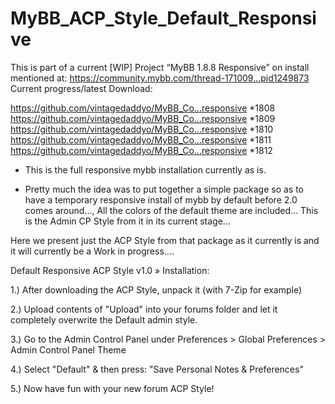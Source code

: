 # MyBB_ACP_Style_Default_Responsive

This is part of a current [WIP] Project “MyBB 1.8.8 Responsive” on install mentioned at: https://community.mybb.com/thread-171009...pid1249873
Current progress/latest Download:

https://github.com/vintagedaddyo/MyBB_Co...responsive  *1808
https://github.com/vintagedaddyo/MyBB_Co...responsive  *1809
https://github.com/vintagedaddyo/MyBB_Co...responsive  *1810
https://github.com/vintagedaddyo/MyBB_Co...responsive  *1811
https://github.com/vintagedaddyo/MyBB_Co...responsive  *1812


* This is the full responsive mybb installation currently as is.

 * Pretty much the idea was to put together a simple package so as to have a temporary responsive install of mybb by default  before 2.0 comes around..., All the colors of the default theme are included... This is the Admin CP Style from it in its current stage…

Here we present just the ACP Style from that package as it currently is and it will currently be a Work in progress....


Default Responsive ACP Style v1.0
» Installation:

1.) After downloading the ACP Style, unpack it (with 7-Zip for example)

2.) Upload contents of "Upload" into your forums folder and let it completely overwrite the Default admin style.

3.) Go to the Admin Control Panel under Preferences > Global Preferences > Admin Control Panel Theme

4.) Select "Default" & then press: "Save Personal Notes & Preferences"

5.) Now have fun with your new forum ACP Style!
